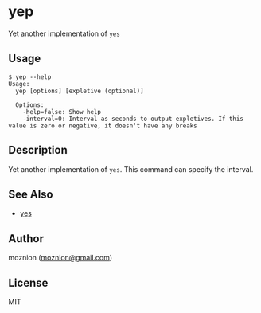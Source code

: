 yep
==

Yet another implementation of `yes`

Usage
--

```
$ yep --help
Usage:
  yep [options] [expletive (optional)]

  Options:
    -help=false: Show help
    -interval=0: Interval as seconds to output expletives. If this value is zero or negative, it doesn't have any breaks
```

Description
--

Yet another implementation of `yes`. This command can specify the interval.

See Also
--

- [yes](https://www.freebsd.org/cgi/man.cgi?query=yes&sektion=1)

Author
--

moznion (<moznion@gmail.com>)

License
--

MIT

